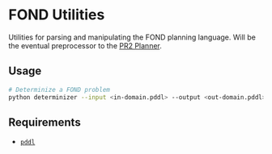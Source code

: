 # FOND Utilities

Utilities for parsing and manipulating the FOND planning language. Will be the eventual preprocessor to the [PR2 Planner](https://github.com/QuMuLab/pr2).

## Usage

```bash
# Determinize a FOND problem
python determinizer --input <in-domain.pddl> --output <out-domain.pddl>
```

## Requirements
- [`pddl`](https://github.com/AI-Planning/pddl)
